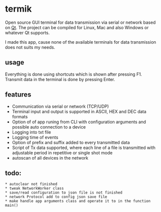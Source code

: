 # termik
Open source GUI terminal for data transmission via serial or network based on [Qt](https://www.qt.io/). The project can be compiled for Linux, Mac and also Windows or whatever Qt supports.

I made this app, cause none of the available terminals for data transmission does not suits my needs.

## usage
Everything is done using shortcuts which is shown after pressing F1.
Transmit data in the terminal is done by pressing Enter.


## features
* Communication via serial or network (TCP/UDP)
* Terminal input and output is supported in ASCII, HEX and DEC data formats
* Option of of app runing from CLI with configuration arguments and possible auto connection to a device
* Logging into txt file
* Logging time of events
* Option of prefix and suffix added to every transmitted data
* Script of Tx data supported, where each line of a file is transmitted with adjustable period in repetitive or single shot mode
* autoscan of all devices in the network



## todo:
	* autoclear not finished
	* tweak NetworkWorker class
	* save/read configuration to json file is not finished
	* network Protocol add to config json save file
	* make handle app arguments class and operate it to in the function main()
